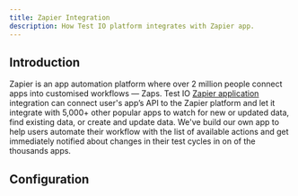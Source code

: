 ```yaml
---
title: Zapier Integration
description: How Test IO platform integrates with Zapier app.
---
```


## Introduction

Zapier is an app automation platform where over 2 million people connect apps into customised workflows — Zaps. Test IO [Zapier application](https://zapier.com/apps/test-io/integrations) integration can connect user's app’s API to the Zapier platform and let it integrate with 5,000+ other popular apps to watch for new or updated data, find existing data, or create and update data. We've build our own app to help users automate their workflow with the list of available actions and get immediately notified about changes in their test cycles in on of the thousands apps.

## Configuration
